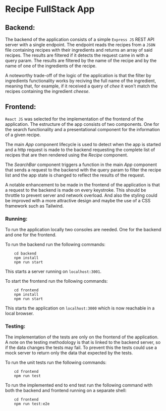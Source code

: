 # Recipe FullStack App

## Backend:

The backend of the application consists of a simple `Express JS` REST API server with a single endpoint. The endpoint reads the recipes from a `JSON` file containing recipes with their ingredients and returns an array of said recipes. The results are filtered if it detects the request came in with a query param. The results are filtered by the name of the recipe and by the name of one of the ingredients of the recipe.

A noteworthy trade-off of the logic of the application is that the filter by ingredients functionality works by reciving the full name of the ingredient, meaning that, for example, if it received a query of *chee* it won't match the recipes containing the ingredient *cheese*.


## Frontend:

`React JS` was selected for the implementation of the frontend of the application. The estructure of the app consists of two components. One for the search functionality and a presentational component for the information of a given recipe.

The main *App* component lifecycle is used to detect when the app is started and a http request is made to the backend requesting the complete list of recipes that are then rendered using the *Recipe* component.

The *SearchBar* component triggers a function in the main *App* component that sends a request to the backend with the query param to filter the recipe list and the app state is changed to reflect the results of the request.

A notable enhancement to be made in the frontend of the application is that a request to the backend is made on every keystroke. This should be throttle to prevent server and network overload. And also the styling could be improved with a more attractive design and maybe the use of a CSS framework such as Tailwind.


### Running:

To run the application locally two consoles are needed. One for the backend and one for the frontend.

To run the backend run the following commands:

``` shell
    cd backend
    npm install
    npm run start
```

This starts a server running on ``localhost:3001``.

To start the frontend run the following commands:

```shell
    cd frontend
    npm install
    npm run start
```

This starts the application on ``localhost:3000`` which is now reachable in a local browser.


### Testing:

The implementation of the tests are only on the frontend of the application. A note on the testing methodology is that is linked to the backend server, so if the data changes the tests may fail. To prevent this the tests could use a mock server to return only the data that expected by the tests.

To run the unit tests run the following commands:

```shell
    cd frontend
    npm run test
```

To run the implemented end to end test run the following command with both the backend and frontend running on a separate shell:

```shell
    cd frontend
    npm run test:e2e
```
